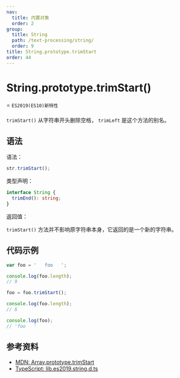 ```yaml
---
nav:
  title: 内置对象
  order: 2
group:
  title: String
  path: /text-processing/string/
  order: 9
title: String.prototype.trimStart
order: 44
---
```


# String.prototype.trimStart()

⭐️ `ES2019(ES10)新特性`

`trimStart()` 从字符串开头删除空格， `trimLeft` 是这个方法的别名。

## 语法

语法：

```js
str.trimStart();
```

类型声明：

```ts
interface String {
  trimEnd(): string;
}
```

返回值：

`trimStart()` 方法并不影响原字符串本身，它返回的是一个新的字符串。

## 代码示例

```js
var foo = '   foo   ';

console.log(foo.length);
// 9

foo = foo.trimStart();

console.log(foo.length);
// 6

console.log(foo);
// 'foo   '
```

## 参考资料

- [MDN: Array.prototype.trimStart](https://developer.mozilla.org/zh-CN/docs/Web/JavaScript/Reference/Global_Objects/String/trimStart)
- [TypeScript: lib.es2019.string.d.ts](https://github.com/microsoft/TypeScript/blob/main/lib/lib.es2019.string.d.ts)
